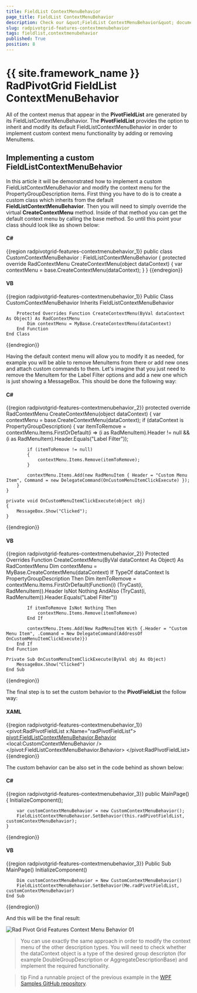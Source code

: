 ```yaml
---
title: FieldList ContextMenuBehavior
page_title: FieldList ContextMenuBehavior
description: Check our &quot;FieldList ContextMenuBehavior&quot; documentation article for the RadPivotGrid {{ site.framework_name }} control.
slug: radpivotgrid-features-contextmenubehavior
tags: fieldlist,contextmenubehavior
published: True
position: 8
---
```


# {{ site.framework_name }} RadPivotGrid FieldList ContextMenuBehavior

All of the context menus that appear in the __PivotFieldList__ are generated by its FieldListContextMenuBehavior. The __PivotFieldList__ provides the option to inherit and modify its default FieldListContextMenuBehavior in order to implement custom context menu functionality by adding or removing MenuItems.      

## Implementing a custom FieldListContextMenuBehavior

In this article it will be demonstrated how to implement a custom FieldListContextMenuBehavior and modify the context menu for the PropertyGroupDescription items. First thing you have to do is to create a custom class which inherits from the default __FieldListContextMenuBehavior__. Then you will need to simply override the virtual __CreateContextMenu__ method. Inside of that method you can get the default context menu by calling the base method. So until this point your class should look like as shown below:        

#### __C#__

{{region radpivotgrid-features-contextmenubehavior_1}}
	public class CustomContextMenuBehavior : FieldListContextMenuBehavior
	{
	    protected override RadContextMenu CreateContextMenu(object dataContext)
	    {
	        var contextMenu = base.CreateContextMenu(dataContext);
	    }
	}
{{endregion}}

#### __VB__

{{region radpivotgrid-features-contextmenubehavior_1}}
	Public Class CustomContextMenuBehavior
	    Inherits FieldListContextMenuBehavior
	
	    Protected Overrides Function CreateContextMenu(ByVal dataContext As Object) As RadContextMenu
	        Dim contextMenu = MyBase.CreateContextMenu(dataContext)
	    End Function
	End Class
{{endregion}}

Having the default context menu will allow you to modify it as needed, for example you will be able to remove MenuItems from there or add new ones and attach custom commands to them. Let's imagine that you just need to remove the MenuItem for the Label Filter options and add a new one which is just showing a MessageBox. This should be done the following way:        

#### __C#__

{{region radpivotgrid-features-contextmenubehavior_2}}
	protected override RadContextMenu CreateContextMenu(object dataContext)
	{
	    var contextMenu = base.CreateContextMenu(dataContext);
	    if (dataContext is PropertyGroupDescription)
	    {
	        var itemToRemove = contextMenu.Items.FirstOrDefault(i => (i as RadMenuItem).Header != null && (i as RadMenuItem).Header.Equals("Label Filter"));
	
	        if (itemToRemove != null)
	        {
	            contextMenu.Items.Remove(itemToRemove);
	        }
	
	        contextMenu.Items.Add(new RadMenuItem { Header = "Custom Menu Item", Command = new DelegateCommand(OnCustomMenuItemClickExecute) });
	    }
	}
	
	private void OnCustomMenuItemClickExecute(object obj)
	{
	    MessageBox.Show("Clicked");
	}
{{endregion}}

#### __VB__

{{region radpivotgrid-features-contextmenubehavior_2}}
	Protected Overrides Function CreateContextMenu(ByVal dataContext As Object) As RadContextMenu
	    Dim contextMenu = MyBase.CreateContextMenu(dataContext)
	    If TypeOf dataContext Is PropertyGroupDescription Then
	        Dim itemToRemove = contextMenu.Items.FirstOrDefault(Function(i) (TryCast(i, RadMenuItem)).Header IsNot Nothing AndAlso (TryCast(i, RadMenuItem)).Header.Equals("Label Filter"))
	
	        If itemToRemove IsNot Nothing Then
	            contextMenu.Items.Remove(itemToRemove)
	        End If
	
	        contextMenu.Items.Add(New RadMenuItem With {.Header = "Custom Menu Item", .Command = New DelegateCommand(AddressOf OnCustomMenuItemClickExecute)})
	    End If
	End Function
	
	Private Sub OnCustomMenuItemClickExecute(ByVal obj As Object)
	    MessageBox.Show("Clicked")
	End Sub
{{endregion}}

The final step is to set the custom behavior to the __PivotFieldList__ the follow way:        

#### __XAML__

{{region radpivotgrid-features-contextmenubehavior_1}}
	<pivot:RadPivotFieldList x:Name="radPivotFieldList">
	    <pivot:FieldListContextMenuBehavior.Behavior>
	        <local:CustomContextMenuBehavior />
	    </pivot:FieldListContextMenuBehavior.Behavior>
	</pivot:RadPivotFieldList>
{{endregion}}

The custom behavior can be also set in the code behind as shown below:        

#### __C#__

{{region radpivotgrid-features-contextmenubehavior_3}}
	public MainPage()
	{
	    InitializeComponent();  
	
	    var customContextMenuBehavior = new CustomContextMenuBehavior();
	    FieldListContextMenuBehavior.SetBehavior(this.radPivotFieldList, customContextMenuBehavior);
	}
{{endregion}}

#### __VB__

{{region radpivotgrid-features-contextmenubehavior_3}}
	Public Sub MainPage()
	    InitializeComponent()
	
	    Dim customContextMenuBehavior = New CustomContextMenuBehavior()
	    FieldListContextMenuBehavior.SetBehavior(Me.radPivotFieldList, customContextMenuBehavior)
	End Sub
{{endregion}}

And this will be the final result:

![Rad Pivot Grid Features Context Menu Behavior 01](images/RadPivotGrid_Features_ContextMenuBehavior_01.png)

>You can use exactly the same approach in order to modify the context menu of the other description types. You will need to check whether the dataContext object is a type of the desired group descripton (for example DoubleGroupDescription or AggregateDescriptionBase) and implement the required functionality.          

>tip Find a runnable project of the previous example in the [WPF Samples GitHub repository](https://github.com/telerik/xaml-sdk/tree/master/PivotGrid/CustomContextMenuBehavior).